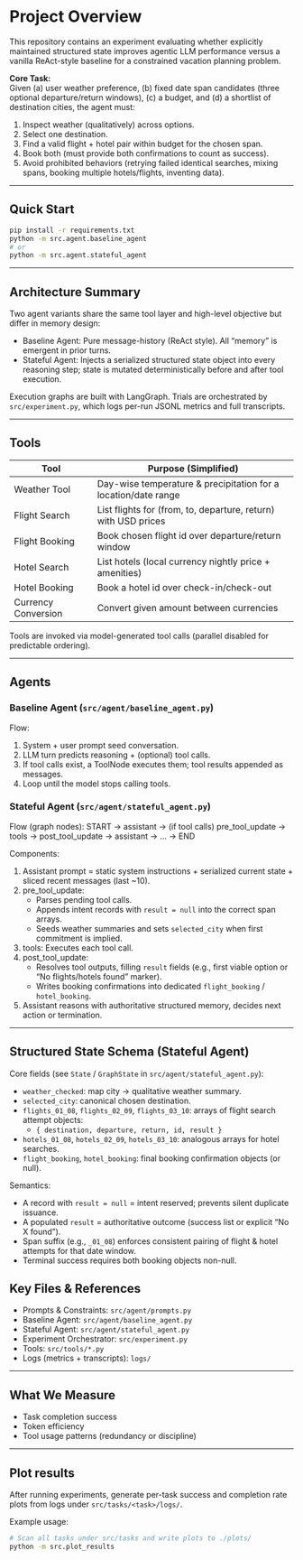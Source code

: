 # Project Overview

This repository contains an experiment evaluating whether explicitly maintained structured state improves agentic LLM performance versus a vanilla ReAct-style baseline for a constrained vacation planning problem.

**Core Task:**  
Given (a) user weather preference, (b) fixed date span candidates (three optional departure/return windows), (c) a budget, and (d) a shortlist of destination cities, the agent must:
1. Inspect weather (qualitatively) across options.
2. Select one destination.
3. Find a valid flight + hotel pair within budget for the chosen span.
4. Book both (must provide both confirmations to count as success).
5. Avoid prohibited behaviors (retrying failed identical searches, mixing spans, booking multiple hotels/flights, inventing data).

---

## Quick Start

```bash
pip install -r requirements.txt
python -m src.agent.baseline_agent
# or
python -m src.agent.stateful_agent
```

---

## Architecture Summary

Two agent variants share the same tool layer and high-level objective but differ in memory design:

- Baseline Agent: Pure message-history (ReAct style). All “memory” is emergent in prior turns.
- Stateful Agent: Injects a serialized structured state object into every reasoning step; state is mutated deterministically before and after tool execution.

Execution graphs are built with LangGraph. Trials are orchestrated by `src/experiment.py`, which logs per-run JSONL metrics and full transcripts.

---

## Tools

| Tool | Purpose (Simplified) |
|------|-----------------------|
| Weather Tool | Day-wise temperature & precipitation for a location/date range |
| Flight Search | List flights for (from, to, departure, return) with USD prices |
| Flight Booking | Book chosen flight id over departure/return window |
| Hotel Search | List hotels (local currency nightly price + amenities) |
| Hotel Booking | Book a hotel id over check-in/check-out |
| Currency Conversion | Convert given amount between currencies |

Tools are invoked via model-generated tool calls (parallel disabled for predictable ordering).

---

## Agents

### Baseline Agent (`src/agent/baseline_agent.py`)
Flow:
1. System + user prompt seed conversation.
2. LLM turn predicts reasoning + (optional) tool calls.
3. If tool calls exist, a ToolNode executes them; tool results appended as messages.
4. Loop until the model stops calling tools.


### Stateful Agent (`src/agent/stateful_agent.py`)
Flow (graph nodes):
START → assistant → (if tool calls) pre_tool_update → tools → post_tool_update → assistant → … → END

Components:
1. Assistant prompt = static system instructions + serialized current state + sliced recent messages (last ~10).
2. pre_tool_update:
   - Parses pending tool calls.
   - Appends intent records with `result = null` into the correct span arrays.
   - Seeds weather summaries and sets `selected_city` when first commitment is implied.
3. tools: Executes each tool call.
4. post_tool_update:
   - Resolves tool outputs, filling `result` fields (e.g., first viable option or “No flights/hotels found” marker).
   - Writes booking confirmations into dedicated `flight_booking` / `hotel_booking`.
5. Assistant reasons with authoritative structured memory, decides next action or termination.

---

## Structured State Schema (Stateful Agent)

Core fields (see `State` / `GraphState` in `src/agent/stateful_agent.py`):
- `weather_checked`: map city → qualitative weather summary.
- `selected_city`: canonical chosen destination.
- `flights_01_08`, `flights_02_09`, `flights_03_10`: arrays of flight search attempt objects:
  - `{ destination, departure, return, id, result }`
- `hotels_01_08`, `hotels_02_09`, `hotels_03_10`: analogous arrays for hotel searches.
- `flight_booking`, `hotel_booking`: final booking confirmation objects (or null).

Semantics:
- A record with `result = null` = intent reserved; prevents silent duplicate issuance.
- A populated `result` = authoritative outcome (success list or explicit “No X found”).
- Span suffix (e.g., `_01_08`) enforces consistent pairing of flight & hotel attempts for that date window.
- Terminal success requires both booking objects non-null.


## Key Files & References

- Prompts & Constraints: `src/agent/prompts.py`
- Baseline Agent: `src/agent/baseline_agent.py`
- Stateful Agent: `src/agent/stateful_agent.py`
- Experiment Orchestrator: `src/experiment.py`
- Tools: `src/tools/*.py`
- Logs (metrics + transcripts): `logs/`

---

## What We Measure

- Task completion success
- Token efficiency
- Tool usage patterns (redundancy or discipline)

---

## Plot results

After running experiments, generate per-task success and completion rate plots from logs under `src/tasks/<task>/logs/`.

Example usage:

```bash
# Scan all tasks under src/tasks and write plots to ./plots/
python -m src.plot_results
```